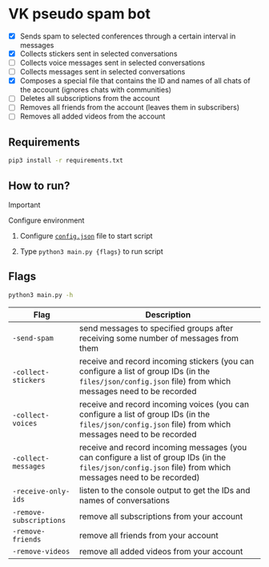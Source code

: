 # VK pseudo spam bot

- [x] Sends spam to selected conferences through a certain interval in messages
- [x] Collects stickers sent in selected conversations
- [ ] Collects voice messages sent in selected conversations
- [ ] Collects messages sent in selected conversations
- [x] Composes a special file that contains the ID and names of all chats of the account (ignores chats with communities)
- [ ] Deletes all subscriptions from the account
- [ ] Removes all friends from the account (leaves them in subscribers)
- [ ] Removes all added videos from the account

## Requirements
```bash
pip3 install -r requirements.txt
```

## How to run?

> [!IMPORTANT]
> Configure environment

1. Configure [```config.json```](https://github.com/93mmm/vk-pseudo-spam-bot/tree/master/files/json) file to start script

2. Type ```python3 main.py {flags}``` to run script

## Flags

```bash
python3 main.py -h
```



Flag | Description
-----|------------
 `-send-spam` | send messages to specified groups after receiving some number of messages from them
 `-collect-stickers` | receive and record incoming stickers (you can configure a list of group IDs (in the `files/json/config.json` file) from which messages need to be recorded
 `-collect-voices` | receive and record incoming voices (you can configure a list of group IDs (in the `files/json/config.json` file) from which messages need to be recorded
 `-collect-messages` | receive and record incoming messages (you can configure a list of group IDs (in the `files/json/config.json` file) from which messages need to be recorded)
 `-receive-only-ids` | listen to the console output to get the IDs and names of conversations
 `-remove-subscriptions` | remove all subscriptions from your account
 `-remove-friends` | remove all friends from your account
 `-remove-videos` | remove all added videos from your account
